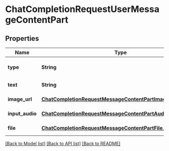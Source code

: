 # ChatCompletionRequestUserMessageContentPart
## Properties

| Name | Type | Description | Notes |
|------------ | ------------- | ------------- | -------------|
| **type** | **String** | The type of the content part. | [default to null] |
| **text** | **String** | The text content. | [default to null] |
| **image\_url** | [**ChatCompletionRequestMessageContentPartImage_image_url**](ChatCompletionRequestMessageContentPartImage_image_url.md) |  | [default to null] |
| **input\_audio** | [**ChatCompletionRequestMessageContentPartAudio_input_audio**](ChatCompletionRequestMessageContentPartAudio_input_audio.md) |  | [default to null] |
| **file** | [**ChatCompletionRequestMessageContentPartFile_file**](ChatCompletionRequestMessageContentPartFile_file.md) |  | [default to null] |

[[Back to Model list]](../README.md#documentation-for-models) [[Back to API list]](../README.md#documentation-for-api-endpoints) [[Back to README]](../README.md)

